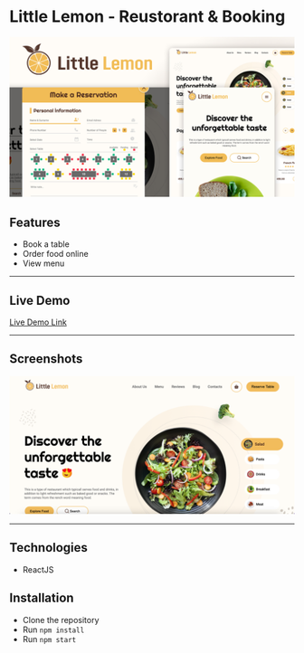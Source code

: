 # Little Lemon - Reustorant & Booking

![main-image](./readmeAssets/main-image.jpg)



## Features

- Book a table
- Order food online
- View menu

---

## Live Demo

[Live Demo Link](https://little-lemon.sudarsan13.me/)

---

## Screenshots

![screenshot](./readmeAssets/screenshots/screenshot.png)

---

## Technologies

- ReactJS

## Installation

- Clone the repository
- Run `npm install`
- Run `npm start`

